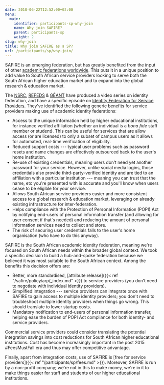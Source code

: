 ```yaml
---
date: 2018-06-22T12:52:00+02:00
menu:
  main:
    identifier: participants-sp-why-join
    name: Why join SAFIRE?
    parent: participants-sp
    weight: 2
slug: why-join
title: Why join SAFIRE as a SP?
url: /participants/sp/why-join/
---
```


SAFIRE is an emerging federation, but has greatly benefited from the input of other [academic federations worldwide](https://refeds.org/federations/federations-map). This puts it in a unique position to add value to South African service providers looking to serve both the South African higher education market and to expand into the global research & education market.

The [NSRC](http://nsrc.org/), [REFEDS](http://refeds.org/) & [GÉANT](http://geant.org/) have produced a video series on identity federation, and have a specific episode on [Identity Federation for Service Providers](https://learn.nsrc.org/fedidm/service_providers). They've identified the following generic benefits for service providers making use of academic identity federations:

  * Access to the unique information held by higher educational institutions, for instance verified affiliation (whether an individual is a _bona fide_ staff member or student). This can be useful for services that are allow access (or are licensed) to only a subset of campus users as it allows for automated, real-time verification of eligibility.
  * Reduced support costs --- typical user problems such as password resets and name changes are effectively outsourced back to the user's home institution.
  * Re-use of existing credentials, meaning users don't need yet another password for your service. However, unlike social media logins, those credentials also provide third-party-verified identity and are tied to an affiliation with a particular institution --- meaning you can trust that the name, etc you're presented with is accurate and you'll know when users cease to be eligible for your service.
  * Allows South African service providers easier and more consistent access to a global research & education market, leveraging on already existing infrastructure for inter-federation.
  * Helps compliance with the Protection of Personal Information (POPI) Act by notifying end-users of personal information transfer (and allowing for user consent if that's needed) and reducing the amount of personal information services need to collect and store.
  * The risk of securing user credentials falls to the user's home organisation (who have to do this anyway).

SAFIRE is the South African academic identity federation, meaning we're focused on South African needs within the broader global context. We took a specific decision to build a hub-and-spoke federation because we believed it was most suitable to the South African context. Among the benefits this decision offers are:

  * Better, more standardised, [attribute release]({{< ref "/safire/policy/arp/_index.md" >}}) to service providers (you don't need to negotiate with individual identity providers).
  * Simplified integration --- service providers can integrate once with SAFIRE to gain access to multiple identity providers; you don't need to troubleshoot multiple identity providers when things go wrong. This should translate to lower startup costs.
  * Mandatory notification to end-users of personal information transfer, helping ease the burden of POPI Act compliance for both identity- and service providers.

Commercial service providers could consider translating the potential integration savings into cost reductions for South African higher educational institutions. Cost has become increasingly important in the post 2015 #FeesMustFall era and thus may offer competitive advantage.

Finally, apart from integration costs, use of SAFIRE is [free for service providers]({{< ref "/participants/sp/fees.md" >}}). Moreover, SAFIRE is run by a non-profit company; we're not in this to make money, we're in it to make things easier for staff and students of our higher educational institutions.
